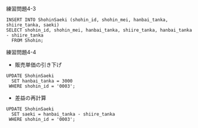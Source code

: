 練習問題4-3
```
INSERT INTO ShohinSaeki (shohin_id, shohin_mei, hanbai_tanka, shiire_tanka, saeki)
SELECT shohin_id, shohin_mei, hanbai_tanka, shiire_tanka, hanbai_tanka - shiire_tanka
  FROM Shohin;
```

練習問題4-4

- 販売単価の引き下げ
```
UPDATE ShohinSaeki
  SET hanbai_tanka = 3000
 WHERE shohin_id = '0003';
```

- 差益の再計算
```
UPDATE ShohinSaeki
  SET saeki = hanbai_tanka - shiire_tanka
 WHERE shohin_id = '0003';
```
